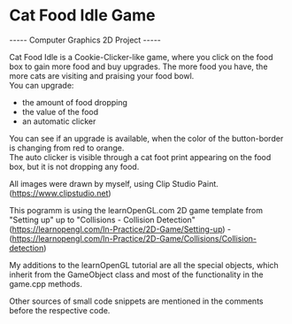 # Cat Food Idle Game

----- Computer Graphics 2D Project -----

Cat Food Idle is a Cookie-Clicker-like game, where you click on the food box to gain more food and buy upgrades.
The more food you have, the more cats are visiting and praising your food bowl.  
You can upgrade:  
* the amount of food dropping
* the value of the food
* an automatic clicker

You can see if an upgrade is available, when the color of the button-border is changing from red to orange.  
The auto clicker is visible through a cat foot print appearing on the food box, but it is not dropping any food.

All images were drawn by myself, using Clip Studio Paint. (https://www.clipstudio.net)

This pogramm is using the learnOpenGL.com 2D game template from "Setting up" up to "Collisions - Collision Detection" (https://learnopengl.com/In-Practice/2D-Game/Setting-up) - (https://learnopengl.com/In-Practice/2D-Game/Collisions/Collision-detection)  

My additions to the learnOpenGL tutorial are all the special objects, which inherit from the GameObject class and most of the functionality in the game.cpp methods.  

Other sources of small code snippets are mentioned in the comments before the respective code.


